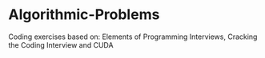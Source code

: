 # Algorithmic-Problems
Coding exercises based on: Elements of Programming Interviews, Cracking the Coding Interview and CUDA
